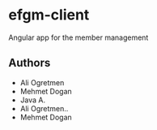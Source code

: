 # efgm-client
Angular app for the member management

## Authors
- Ali Ogretmen
- Mehmet Dogan
- Java A.
- Ali Ogretmen..
- Mehmet Dogan

